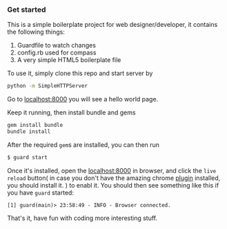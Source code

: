 ### Get started

This is a simple boilerplate project for web designer/developer, it contains the following things:

1.	Guardfile to watch changes
2.	config.rb used for compass
3.	A very simple HTML5 boilerplate file

To use it, simply clone this repo and start server by
```sh
python -m SimpleHTTPServer
```
Go to [localhost:8000](http://localhost:8000) you will see a hello world page.

Keep it running, then install bundle and gems
```sh
gem install bundle
bundle install
```

After the required `gem`s are installed, you can then run 
```sh
$ guard start
```

Once it's installed, open the [localhost:8000](http://localhost:8000) in browser, and click the `live reload` button(
in case you don't have the amazing chrome [plugin](https://chrome.google.com/webstore/detail/livereload/jnihajbhpnppcggbcgedagnkighmdlei) installed, you should install it. 
) to enabl it. You should then see something like this if you have `guard` started:

```
[1] guard(main)> 23:58:49 - INFO - Browser connected.
```

That's it, have fun with coding more interesting stuff.
